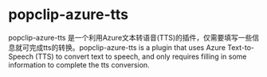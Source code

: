 # popclip-azure-tts
popclip-azure-tts 是一个利用Azure文本转语音(TTS)的插件，仅需要填写一些信息就可完成tts的转换。popclip-azure-tts is a plugin that uses Azure Text-to-Speech (TTS) to convert text to speech, and only requires filling in some information to complete the tts conversion.
